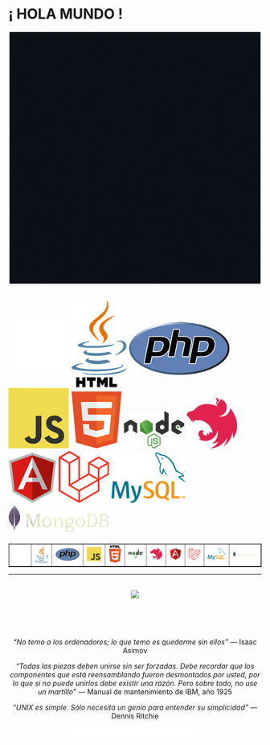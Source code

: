 # ¡ HOLA MUNDO !
<p align=center>
  <kbd><a href="#"><img src="/Dise%C3%B1o%20sin%20t%C3%ADtulo(6).gif"/></a></kbd>
</p>

<a href="#"><img src="/pngegg.png"></a>
  <a href="#"><img src="/java-logotic.png"></a>
  <a href="#"><img src="/php-logo.png"></a>
  <a href="#"><img src="/JavaScript-logo.png"></a>
  <a href="#"><img src="/html-5-logotic.png"></a>
  <a href="#"><img src="/nodejs-logotic.png"></a>
  <a href="#"><img src="/nest-js-logotic.png"></a>
  <a href="#"><img src="/angular-icon.png"></a>
  <a href="#"><img src="/laravel-logotic.png"></a>
  <a href="#"><img src="/mysql-logotic.png"></a>
  <a href="#"><img src="/mongodb-logotic.png"></a>
-----------------------------

<table border=1 align=center>
<tr align=center>
  <td><a href="#"><img src="/pngegg.png"></a></td>
  <td><a href="#"><img src="/java-logotic.png"></a></td>
  <td><a href="#"><img src="/php-logo.png"></a></td>
  <td><a href="#"><img src="/JavaScript-logo.png"></a></td>
  <td><a href="#"><img src="/html-5-logotic.png"></a></td>
  <td><a href="#"><img src="/nodejs-logotic.png"></a></td>
  <td><a href="#"><img src="/nest-js-logotic.png"></a></td>
  <td><a href="#"><img src="/angular-icon.png"></a></td>
  <td><a href="#"><img src="/laravel-logotic.png"></a></td>
  <td><a href="#"><img src="/mysql-logotic.png"></a></td>
  <td><a href="#"><img src="/mongodb-logotic.png"></a></td>
</tr>
</table>

--------------------------------------
<div align="center">
<br>
<a href="#"><img src="https://github-readme-stats.vercel.app/api/top-langs/?username=svt86&theme=dark"</a>
</div>
<br>
<br>
<div align="center">
  <a href="#"><img width=50% src="https://github.com/SVT86/SVT86/blob/main/2154993.png"></a>
<p><em> “No temo a los ordenadores; lo que temo es quedarme sin ellos” </em>
— Isaac Asimov
</p>  
<p><em>“Todas las piezas deben unirse sin ser forzadas. Debe recordar que los componentes que está reensamblando fueron desmontados por usted, por lo que si no puede unirlos debe existir una razón. Pero sobre todo, no use un martillo”</em>
— Manual de mantenimiento de IBM, año 1925
</p>
  
  <p><em> “UNIX es simple. Sólo necesita un genio para entender su simplicidad”</em>
— Dennis Ritchie
</p>
  <a href="#"><img width=50% src="https://github.com/SVT86/SVT86/blob/main/2154993.png"></a>
</div>

